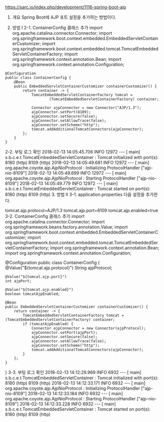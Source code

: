 https://sarc.io/index.php/development/1116-spring-boot-ajp


1. 개요
Spring Boot에 AJP 포트 설정을 추가하는 방법이다.

2. 방법 I
2-1. ContainerConfig 클래스 추가
import org.apache.catalina.connector.Connector;
import org.springframework.boot.context.embedded.EmbeddedServletContainerCustomizer;
import org.springframework.boot.context.embedded.tomcat.TomcatEmbeddedServletContainerFactory;
import org.springframework.context.annotation.Bean;
import org.springframework.context.annotation.Configuration;

```
@Configuration
public class ContainerConfig {
	@Bean
	public EmbeddedServletContainerCustomizer containerCustomizer() {
		return container -> {
			TomcatEmbeddedServletContainerFactory tomcat =
					(TomcatEmbeddedServletContainerFactory) container;
			
			Connector ajpConnector = new Connector("AJP/1.3");
			ajpConnector.setPort(8109);
			ajpConnector.setSecure(false);
			ajpConnector.setAllowTrace(false);
			ajpConnector.setScheme("http");
			tomcat.addAdditionalTomcatConnectors(ajpConnector);
		};
	}
}
```
2-2. 부팅 로그 확인 
2018-02-13 14:05:45.706  INFO 12972 --- [           main] s.b.c.e.t.TomcatEmbeddedServletContainer : Tomcat initialized with port(s): 8180 (http) 8109 (http)
2018-02-13 14:05:49.681  INFO 12972 --- [           main] org.apache.coyote.ajp.AjpNioProtocol     : Initializing ProtocolHandler ["ajp-nio-8109"]
2018-02-13 14:05:49.699  INFO 12972 --- [           main] org.apache.coyote.ajp.AjpNioProtocol     : Starting ProtocolHandler ["ajp-nio-8109"]
2018-02-13 14:05:49.779  INFO 12972 --- [           main] s.b.c.e.t.TomcatEmbeddedServletContainer : Tomcat started on port(s): 8180 (http) 8109 (http)
3. 방법 II
3-1. application.properties
다음 설정을 추가한다.

tomcat.ajp.protocol=AJP/1.3
tomcat.ajp.port=8109
tomcat.ajp.enabled=true
3-2. ContainerConfig 클래스 추가
import org.apache.catalina.connector.Connector;
import org.springframework.beans.factory.annotation.Value;
import org.springframework.boot.context.embedded.EmbeddedServletContainerCustomizer;
import org.springframework.boot.context.embedded.tomcat.TomcatEmbeddedServletContainerFactory;
import org.springframework.context.annotation.Bean;
import org.springframework.context.annotation.Configuration;

@Configuration
public class ContainerConfig {
	@Value("${tomcat.ajp.protocol}")
	String ajpProtocol;

	@Value("${tomcat.ajp.port}")
	int ajpPort;

	@Value("${tomcat.ajp.enabled}")
	boolean tomcatAjpEnabled;

	@Bean
	public EmbeddedServletContainerCustomizer containerCustomizer() {
		return container -> {
			TomcatEmbeddedServletContainerFactory tomcat = (TomcatEmbeddedServletContainerFactory) container;
			if (tomcatAjpEnabled) {
				Connector ajpConnector = new Connector(ajpProtocol);
				ajpConnector.setPort(ajpPort);
				ajpConnector.setSecure(false);
				ajpConnector.setAllowTrace(false);
				ajpConnector.setScheme("http");
				tomcat.addAdditionalTomcatConnectors(ajpConnector);
			}
		};
	}
}
3-3. 부팅 로그 확인
2018-02-13 14:12:29.969  INFO 6932 --- [           main] s.b.c.e.t.TomcatEmbeddedServletContainer : Tomcat initialized with port(s): 8180 (http) 8109 (http)
2018-02-13 14:12:33.171  INFO 6932 --- [           main] org.apache.coyote.ajp.AjpNioProtocol     : Initializing ProtocolHandler ["ajp-nio-8109"]
2018-02-13 14:12:33.184  INFO 6932 --- [           main] org.apache.coyote.ajp.AjpNioProtocol     : Starting ProtocolHandler ["ajp-nio-8109"]
2018-02-13 14:12:33.228  INFO 6932 --- [           main] s.b.c.e.t.TomcatEmbeddedServletContainer : Tomcat started on port(s): 8180 (http) 8109 (http)
 